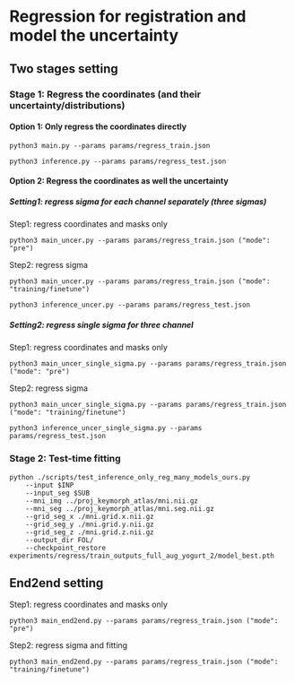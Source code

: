 # Regression for registration and model the uncertainty

## Two stages setting

### Stage 1: Regress the coordinates (and their uncertainty/distributions)

#### Option 1: Only regress the coordinates directly
```
python3 main.py --params params/regress_train.json

python3 inference.py --params params/regress_test.json
```
<!-- ### Option 2: Uncertainty training with only uncertainty loss and without dropout -->
#### Option 2: Regress the coordinates as well the uncertainty

##### Setting1: regress sigma for each channel separately (three sigmas)

Step1: regress coordinates and masks only 
```
python3 main_uncer.py --params params/regress_train.json ("mode": "pre")
```     
Step2: regress sigma
```
python3 main_uncer.py --params params/regress_train.json ("mode": "training/finetune")

python3 inference_uncer.py --params params/regress_test.json
```

##### Setting2:  regress single sigma for three channel

Step1: regress coordinates and masks only
```
python3 main_uncer_single_sigma.py --params params/regress_train.json ("mode": "pre")
```     
Step2: regress sigma
```
python3 main_uncer_single_sigma.py --params params/regress_train.json ("mode": "training/finetune")

python3 inference_uncer_single_sigma.py --params params/regress_test.json
```
<!-- ### Option 3: Uncertainty training with dropout

    Setting1: line 10, line 30: nn.Dropout(p=0.2).

        python3 main_uncer.py --params params/regress_train_uncer_dropout.json

    Setting2: line 10, line 30: nn.Dropout(p=0.3).

    Setting3: line 10, line 30: nn.Dropout(p=0.4).

    Setting4: line 30: nn.Dropout(p=0.5).

    Setting5: line 30: nn.Dropout(p=0.2). -->

### Stage 2: Test-time fitting
```
python ./scripts/test_inference_only_reg_many_models_ours.py 
    --input $INP 
    --input_seg $SUB 
    --mni_img ../proj_keymorph_atlas/mni.nii.gz 
    --mni_seg ../proj_keymorph_atlas/mni.seg.nii.gz 
    --grid_seg_x ./mni.grid.x.nii.gz 
    --grid_seg_y ./mni.grid.y.nii.gz 
    --grid_seg_z ./mni.grid.z.nii.gz 
    --output_dir FOL/ 
    --checkpoint_restore experiments/regress/train_outputs_full_aug_yogurt_2/model_best.pth
```
## End2end setting

Step1: regress coordinates and masks only 
```
python3 main_end2end.py --params params/regress_train.json ("mode": "pre")
```     
Step2: regress sigma and fitting
```
python3 main_end2end.py --params params/regress_train.json ("mode": "training/finetune")
```